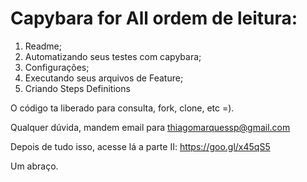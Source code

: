 # Capybara for All ordem de leitura: 

1. Readme;
2. Automatizando seus testes com capybara;
3. Configurações;
4. Executando seus arquivos de Feature;
5. Criando Steps Definitions

O código ta liberado para consulta, fork, clone, etc =). 

Qualquer dúvida, mandem email para thiagomarquessp@gmail.com

Depois de tudo isso, acesse lá a parte II: https://goo.gl/x45qS5

Um abraço.
